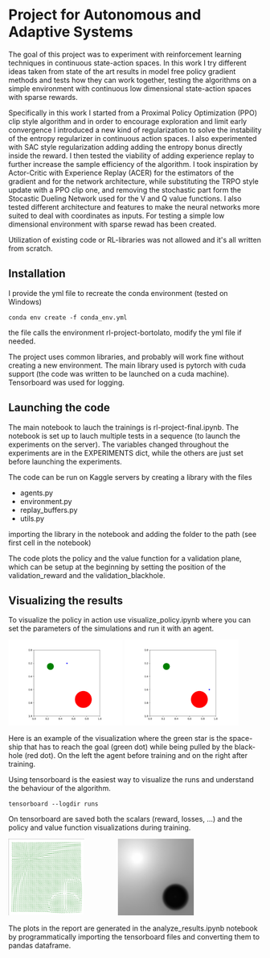 # Project for Autonomous and Adaptive Systems

The goal of this project was to experiment with reinforcement learning techniques in continuous state-action spaces. 
In this work I try different ideas taken from state of the art results in model free policy gradient methods and tests how they can work together, testing the algorithms on a simple environment with continuous low dimensional state-action spaces with sparse rewards. 

Specifically in this work I started from a Proximal Policy Optimization (PPO) clip style algorithm and in order to encourage exploration and limit early convergence I introduced a new kind of regularization to solve the instability of the entropy regularizer in continuous action spaces. 
I also experimented with SAC style regularization adding adding the entropy bonus directly inside the reward. I then tested the viability of adding experience replay to further increase the sample efficiency of the algorithm.
I took inspiration by Actor-Critic with Experience Replay (ACER) for the estimators of the gradient and for the network architecture, while substituting the TRPO style update with a PPO clip one, and removing the stochastic part form the Stocastic Dueling Network used for the V and Q value functions. 
I also tested different architecture and features to make the neural networks more suited to deal with coordinates as inputs.
For testing a simple low dimensional environment with sparse rewad has been created.

Utilization of existing code or RL-libraries was not allowed and it's all written from scratch.


## Installation

I provide the yml file to recreate the conda environment (tested on Windows)

```
conda env create -f conda_env.yml
```
the file calls the environment rl-project-bortolato, modify the yml file if needed.


The project uses common libraries, and probably will work fine without creating a new environment. The main library used is pytorch with cuda support (the code was written to be launched on a cuda machine). Tensorboard was used for logging.


## Launching the code

The main notebook to lauch the trainings is rl-project-final.ipynb.
The notebook is set up to lauch multiple tests in a sequence (to launch the experiments on the server). 
The variables changed throughout the experiments are in the EXPERIMENTS dict, while the others are just set before launching the experiments.

The code can be run on Kaggle servers by creating a library with the files

- agents.py
- environment.py
- replay_buffers.py
- utils.py

importing the library in the notebook and adding the folder to the path (see first cell in the notebook)

The code plots the policy and the value function for a validation plane, which can be setup at the beginning by setting the position of the validation_reward and the validation_blackhole.


## Visualizing the results

To visualize the policy in action use visualize_policy.ipynb where you can set the parameters of the simulations and run it with an agent.

<p float="left">
  <img src="resources/original.gif" width="45%"/>
  <img src="resources/final.gif" width="45%"/>
</p>


Here is an example of the visualization where the green star is the space-ship that has to reach the goal (green dot) while being pulled by the black-hole (red dot). On the left the agent before training and on the right after training.

Using tensorboard is the easiest way to visualize the runs and understand the behaviour of the algorithm.

```
tensorboard --logdir runs
```

On tensorboard are saved both the scalars (reward, losses, ...) and the policy and value function visualizations during training.

<img src="resources/continuous_policy.png" width="30%"/>&nbsp;&nbsp;&nbsp;&nbsp;&nbsp;&nbsp;&nbsp;&nbsp;&nbsp;&nbsp;&nbsp;&nbsp;&nbsp;&nbsp;&nbsp;&nbsp;
<img src="resources/continuous_V.png" width="30%"/>

The plots in the report are generated in the analyze_results.ipynb notebook by programmatically importing the tensorboard files and converting them to pandas dataframe.

